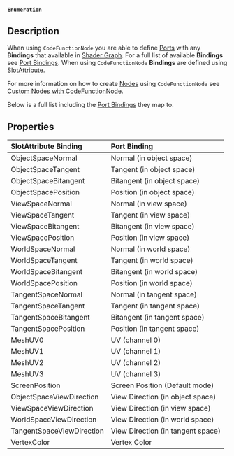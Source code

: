 #### `Enumeration`

## Description

When using `CodeFunctionNode` you are able to define [Ports](Port.md) with any **Bindings** that available in [Shader Graph](Shader-Graph.md). For a full list of available **Bindings** see [Port Bindings](Port-Bindings.md). When using `CodeFunctionNode` **Bindings** are defined using [SlotAttribute](SlotAttribute.md).

For more information on how to create [Nodes](Node.md) using `CodeFunctionNode` see [Custom Nodes with CodeFunctionNode](Custom-Nodes-With-CodeFunctionNode.md).

Below is a full list including the [Port Bindings](Port-Bindings.md) they map to.

## Properties

| SlotAttribute Binding | Port Binding |
|:-------------|:------|
| ObjectSpaceNormal | Normal (in object space) |
| ObjectSpaceTangent | Tangent (in object space) |
| ObjectSpaceBitangent | Bitangent (in object space) |
| ObjectSpacePosition | Position (in object space) |
| ViewSpaceNormal | Normal (in view space) |
| ViewSpaceTangent | Tangent (in view space) |
| ViewSpaceBitangent | Bitangent (in view space) |
| ViewSpacePosition | Position (in view space) |
| WorldSpaceNormal | Normal (in world space) |
| WorldSpaceTangent | Tangent (in world space) |
| WorldSpaceBitangent | Bitangent (in world space) |
| WorldSpacePosition | Position (in world space) |
| TangentSpaceNormal | Normal (in tangent space) |
| TangentSpaceTangent | Tangent (in tangent space) |
| TangentSpaceBitangent | Bitangent (in tangent space) |
| TangentSpacePosition | Position (in tangent space) |
| MeshUV0 | UV (channel 0) |
| MeshUV1 | UV (channel 1) |
| MeshUV2 | UV (channel 2) |
| MeshUV3 | UV (channel 3) |
| ScreenPosition | Screen Position (Default mode) |
| ObjectSpaceViewDirection | View Direction (in object space) |
| ViewSpaceViewDirection | View Direction (in view space) |
| WorldSpaceViewDirection | View Direction (in world space) |
| TangentSpaceViewDirection | View Direction (in tangent space) |
| VertexColor | Vertex Color |